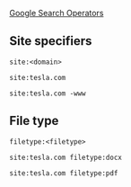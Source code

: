 [Google Search Operators](https://ahrefs.com/blog/google-advanced-search-operators/)

## Site specifiers

```
site:<domain>
```

```
site:tesla.com
```

```
site:tesla.com -www
```

## File type

```
filetype:<filetype>
```

```
site:tesla.com filetype:docx
```

```
site:tesla.com filetype:pdf
```


## 